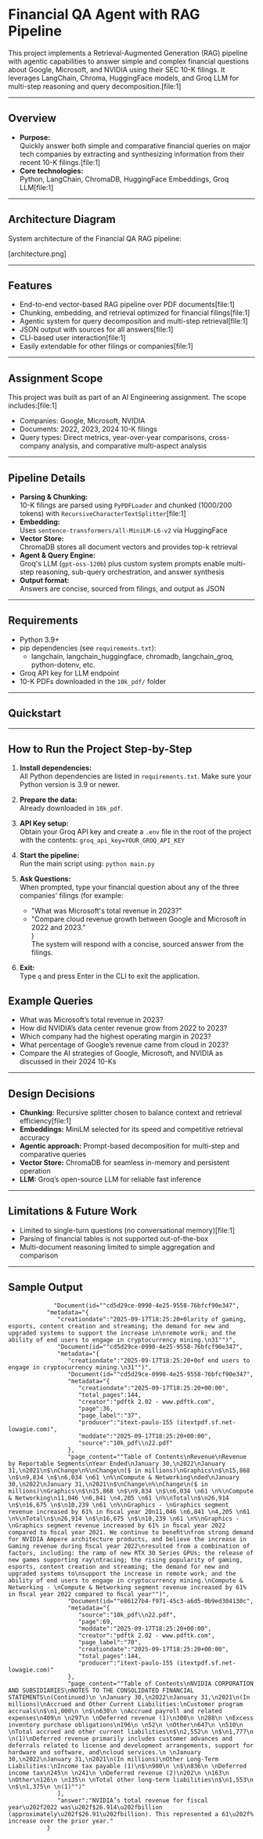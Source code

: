 # Financial QA Agent with RAG Pipeline

This project implements a Retrieval-Augmented Generation (RAG) pipeline with agentic capabilities to answer simple and complex financial questions about Google, Microsoft, and NVIDIA using their SEC 10-K filings. It leverages LangChain, Chroma, HuggingFace models, and Groq LLM for multi-step reasoning and query decomposition.[file:1]

---

## Overview

- **Purpose:**  
  Quickly answer both simple and comparative financial queries on major tech companies by extracting and synthesizing information from their recent 10-K filings.[file:1]
- **Core technologies:**  
  Python, LangChain, ChromaDB, HuggingFace Embeddings, Groq LLM[file:1]

---

## Architecture Diagram

System architecture of the Financial QA RAG pipeline:

[architecture.png]

---

## Features

- End-to-end vector-based RAG pipeline over PDF documents[file:1]
- Chunking, embedding, and retrieval optimized for financial filings[file:1]
- Agentic system for query decomposition and multi-step retrieval[file:1]
- JSON output with sources for all answers[file:1]
- CLI-based user interaction[file:1]
- Easily extendable for other filings or companies[file:1]

---

## Assignment Scope

This project was built as part of an AI Engineering assignment. The scope includes:[file:1]

- Companies: Google, Microsoft, NVIDIA
- Documents: 2022, 2023, 2024 10-K filings
- Query types: Direct metrics, year-over-year comparisons, cross-company analysis, and comparative multi-aspect analysis

---

## Pipeline Details

- **Parsing & Chunking:**  
  10-K filings are parsed using `PyPDFLoader` and chunked (1000/200 tokens) with `RecursiveCharacterTextSplitter`[file:1]
- **Embedding:**  
  Uses `sentence-transformers/all-MiniLM-L6-v2` via HuggingFace
- **Vector Store:**  
  ChromaDB stores all document vectors and provides top-k retrieval
- **Agent & Query Engine:**  
  Groq's LLM (`gpt-oss-120b`) plus custom system prompts enable multi-step reasoning, sub-query orchestration, and answer synthesis
- **Output format:**  
  Answers are concise, sourced from filings, and output as JSON

---

## Requirements

- Python 3.9+
- pip dependencies (see `requirements.txt`):  
  - langchain, langchain_huggingface, chromadb, langchain_groq, python-dotenv, etc.
- Groq API key for LLM endpoint
- 10-K PDFs downloaded in the `10k_pdf/` folder

---

## Quickstart


---

## How to Run the Project Step-by-Step

1. **Install dependencies:**  
   All Python dependencies are listed in `requirements.txt`. Make sure your Python version is 3.9 or newer.

2. **Prepare the data:**  
   Already downloaded in `10k_pdf`.

3. **API Key setup:**  
   Obtain your Groq API key and create a `.env` file in the root of the project with the contents:
   `groq_api_key=YOUR_GROQ_API_KEY`

4. **Start the pipeline:**  
    Run the main script using: `python main.py`

5. **Ask Questions:**  
    When prompted, type your financial question about any of the three companies' filings (for example:  
    - "What was Microsoft's total revenue in 2023?"  
    - "Compare cloud revenue growth between Google and Microsoft in 2022 and 2023."  
    )  
    The system will respond with a concise, sourced answer from the filings.

6. **Exit:**  
    Type `q` and press Enter in the CLI to exit the application.

## Example Queries

- What was Microsoft’s total revenue in 2023?
- How did NVIDIA’s data center revenue grow from 2022 to 2023?
- Which company had the highest operating margin in 2023?
- What percentage of Google’s revenue came from cloud in 2023?
- Compare the AI strategies of Google, Microsoft, and NVIDIA as discussed in their 2024 10-Ks

---

## Design Decisions

- **Chunking:** Recursive splitter chosen to balance context and retrieval efficiency[file:1]
- **Embeddings:** MiniLM selected for its speed and competitive retrieval accuracy
- **Agentic approach:** Prompt-based decomposition for multi-step and comparative queries
- **Vector Store:** ChromaDB for seamless in-memory and persistent operation
- **LLM:** Groq’s open-source LLM for reliable fast inference

---

## Limitations & Future Work

- Limited to single-turn questions (no conversational memory)[file:1]
- Parsing of financial tables is not supported out-of-the-box
- Multi-document reasoning limited to simple aggregation and comparison

---

## Sample Output
                 "Document(id=""cd5d29ce-0990-4e25-9558-76bfcf90e347",
               "metadata="{
                  "creationdate":"2025-09-17T18:25:20+0larity of gaming, esports, content creation and streaming; the demand for new and upgraded systems to support the increase in\nremote work; and the ability of end users to engage in cryptocurrency mining.\n31"")",
                  "Document(id=""cd5d29ce-0990-4e25-9558-76bfcf90e347",
                  "metadata="{
                     "creationdate":"2025-09-17T18:25:20+0of end users to engage in cryptocurrency mining.\n31"")",
                     "Document(id=""cd5d29ce-0990-4e25-9558-76bfcf90e347",
                     "metadata="{
                        "creationdate":"2025-09-17T18:25:20+00:00",
                        "total_pages":144,
                        "creator":"pdftk 2.02 - www.pdftk.com",
                        "page":36,
                        "page_label":"37",
                        "producer":"itext-paulo-155 (itextpdf.sf.net-lowagie.com)",
                        "moddate":"2025-09-17T18:25:20+00:00",
                        "source":"10k_pdf\\n22.pdf"
                     },
                     "page_content=""Table of Contents\nRevenue\nRevenue by Reportable Segments\nYear Ended\nJanuary 30,\n2022\nJanuary 31,\n2021\n$\nChange\n%\nChange\n($ in millions)\nGraphics\n$\n15,868 \n$\n9,834 \n$\n6,034 \n61 \n%\nCompute & Networking\nded\nJanuary 30,\n2022\nJanuary 31,\n2021\n$\nChange\n%\nChange\n($ in millions)\nGraphics\n$\n15,868 \n$\n9,834 \n$\n6,034 \n61 \n%\nCompute & Networking\n11,046 \n6,841 \n4,205 \n61 \n%\nTotal\n$\n26,914 \n$\n16,675 \n$\n10,239 \n61 \n%\nGraphics - \nGraphics segment revenue increased by 61% in ﬁscal year 20n11,046 \n6,841 \n4,205 \n61 \n%\nTotal\n$\n26,914 \n$\n16,675 \n$\n10,239 \n61 \n%\nGraphics - \nGraphics segment revenue increased by 61% in ﬁscal year 2022 compared to ﬁscal year 2021. We continue to beneﬁt\nfrom strong demand for NVIDIA Ampere architecture products, and believe the increase in Gaming revenue during ﬁscal year 2022\nresulted from a combination of factors, including: the ramp of new RTX 30 Series GPUs; the release of new games supporting ray\ntracing; the rising popularity of gaming, esports, content creation and streaming; the demand for new and upgraded systems to\nsupport the increase in remote work; and the ability of end users to engage in cryptocurrency mining.\nCompute & Networking - \nCompute & Networking segment revenue increased by 61% in ﬁscal year 2022 compared to ﬁscal year"")",
                     "Document(id=""e86127b4-f971-45c3-a6d5-0b9ed304130c",
                     "metadata="{
                        "source":"10k_pdf\\n22.pdf",
                        "page":69,
                        "moddate":"2025-09-17T18:25:20+00:00",
                        "creator":"pdftk 2.02 - www.pdftk.com",
                        "page_label":"70",
                        "creationdate":"2025-09-17T18:25:20+00:00",
                        "total_pages":144,
                        "producer":"itext-paulo-155 (itextpdf.sf.net-lowagie.com)"
                     },
                     "page_content=""Table of Contents\nNVIDIA CORPORATION AND SUBSIDIARIES\nNOTES TO THE CONSOLIDATED FINANCIAL STATEMENTS\n(Continued)\n \nJanuary 30,\n2022\nJanuary 31,\n2021\n(In millions)\nAccrued and Other Current Liabilities:\nCustomer program accruals\n$\n1,000\n \n$\n630\n \nAccrued payroll and related expenses\n409\n \n297\n \nDeferred revenue (1)\n300\n \n288\n \nExcess inventory purchase obligations\n196\n \n52\n \nOther\n647\n \n510\n \nTotal accrued and other current liabilities\n$\n2,552\n \n$\n1,777\n \n(1)\nDeferred revenue primarily includes customer advances and deferrals related to license and development arrangements, support for hardware and software, and\ncloud services.\n \nJanuary 30,\n2022\nJanuary 31,\n2021\n(In millions)\nOther Long-Term Liabilities:\nIncome tax payable (1)\n$\n980\n \n$\n836\n \nDeferred income tax\n245\n \n241\n \nDeferred revenue (2)\n202\n \n163\n \nOther\n126\n \n135\n \nTotal other long-term liabilities\n$\n1,553\n \n$\n1,375\n \n(1)"")"
                  ],
                  "answer":"NVIDIA’s total revenue for fiscal year\u202f2022 was\u202f$26.914\u202fbillion (approximately\u202f$26.91\u202fbillion). This represented a 61\u202f% increase over the prior year."
               }
